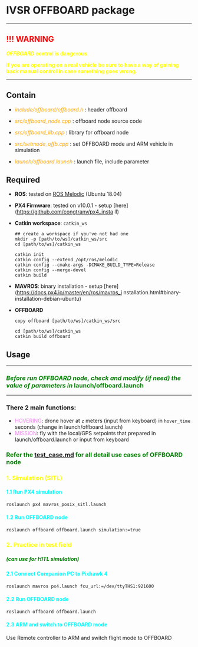 # IVSR OFFBOARD package

***
## <span style="color:red">!!! WARNING

<span style="color:yellow">__*OFFBOARD* control is dangerous.__

<span style="color:yellow">**If you are operating on a real vehicle be sure to have a way of gaining back manual control in case something goes wrong.**
***

## Contain
- <span style="color:orange">*include/offboard/offboard.h*</span> : header offboard

- <span style="color:orange">*src/offboard_node.cpp*</span>   : offboard node source code
- <span style="color:orange">*src/offboard_lib.cpp*</span>    : library for offboard node
- <span style="color:orange">*src/setmode_offb.cpp*</span>    : set OFFBOARD mode and ARM vehicle in simulation
- <span style="color:orange">*launch/offboard.launch*</span>  : launch file, include parameter

## Required
- **ROS**: tested on [ROS Melodic](http://wiki.ros.org/melodic/Installation/Ubuntu) (Ubuntu     18.04)
- **PX4 Firmware**: tested on v10.0.1 - setup [here](https://github.com/congtranv/px4_insta    ll)
- **Catkin workspace**: `catkin_ws`
  ```
  ## create a workspace if you've not had one
  mkdir -p [path/to/ws]/catkin_ws/src
  cd [path/to/ws]/catkin_ws
  ```                                                                                      
  ```
  catkin init
  catkin config --extend /opt/ros/melodic
  catkin config --cmake-args -DCMAKE_BUILD_TYPE=Release
  catkin config --merge-devel
  catkin build
  ```
- **MAVROS**: binary installation - setup [here](https://docs.px4.io/master/en/ros/mavros_i    nstallation.html#binary-installation-debian-ubuntu)

- **OFFBOARD**
  ```
  copy offboard [path/to/ws]/catkin_ws/src
  ```
  ```
  cd [path/to/ws]/catkin_ws
  catkin build offboard
  ```
## Usage
***
### <span style="color:green">*Before run OFFBOARD node, check and modify (if need) the value of parameters in* **launch/offboard.launch**
***
### There 2 main functions:
- <span style="color:violet">HOVERING</span>: drone hover at `z` meters (input from keyboard) in `hover_time` seconds (change in launch/offboard.launch)
- <span style="color:violet">MISSION</span>: fly with the local/GPS setpoints that prepared in launch/offboard.launch or input from keyboard
### <span style="color:green">Refer the [test_case.md](test_case.md) for all detail use cases of OFFBOARD node

### <span style="color:yellow">1. Simulation (SITL)
#### <span style="color:cyan">1.1 Run PX4 simulation
```
roslaunch px4 mavros_posix_sitl.launch
```
#### <span style="color:cyan">1.2 Run OFFBOARD node
```
roslaunch offboard offboard.launch simulation:=true
```
### <span style="color:yellow">2. Practice in test field

##### <span style="color:green">***(can use for HITL simulation)***

#### <span style="color:cyan">2.1 Connect Companion PC to Pixhawk 4 
```
roslaunch mavros px4.launch fcu_url:=/dev/ttyTHS1:921600
```
#### <span style="color:cyan">2.2 Run OFFBOARD node
```
roslaunch offboard offboard.launch
```
#### <span style="color:cyan">2.3 ARM and switch to OFFBOARD mode
Use Remote controller to ARM and switch flight mode to OFFBOARD
